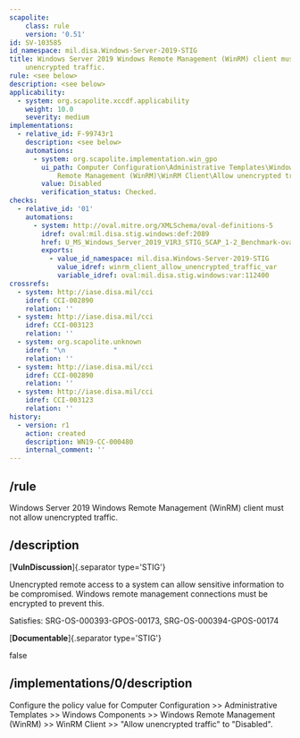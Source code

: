 ```yaml
---
scapolite:
    class: rule
    version: '0.51'
id: SV-103585
id_namespace: mil.disa.Windows-Server-2019-STIG
title: Windows Server 2019 Windows Remote Management (WinRM) client must not allow
    unencrypted traffic.
rule: <see below>
description: <see below>
applicability:
  - system: org.scapolite.xccdf.applicability
    weight: 10.0
    severity: medium
implementations:
  - relative_id: F-99743r1
    description: <see below>
    automations:
      - system: org.scapolite.implementation.win_gpo
        ui_path: Computer Configuration\Administrative Templates\Windows Components\Windows
            Remote Management (WinRM)\WinRM Client\Allow unencrypted traffic
        value: Disabled
        verification_status: Checked.
checks:
  - relative_id: '01'
    automations:
      - system: http://oval.mitre.org/XMLSchema/oval-definitions-5
        idref: oval:mil.disa.stig.windows:def:2089
        href: U_MS_Windows_Server_2019_V1R3_STIG_SCAP_1-2_Benchmark-oval.xml
        exports:
          - value_id_namespace: mil.disa.Windows-Server-2019-STIG
            value_idref: winrm_client_allow_unencrypted_traffic_var
            variable_idref: oval:mil.disa.stig.windows:var:112400
crossrefs:
  - system: http://iase.disa.mil/cci
    idref: CCI-002890
    relation: ''
  - system: http://iase.disa.mil/cci
    idref: CCI-003123
    relation: ''
  - system: org.scapolite.unknown
    idref: "\n            "
    relation: ''
  - system: http://iase.disa.mil/cci
    idref: CCI-002890
    relation: ''
  - system: http://iase.disa.mil/cci
    idref: CCI-003123
    relation: ''
history:
  - version: r1
    action: created
    description: WN19-CC-000480
    internal_comment: ''
---
```



## /rule

Windows Server 2019 Windows Remote Management (WinRM) client must not allow unencrypted traffic.

## /description

[**VulnDiscussion**]{.separator type='STIG'}

Unencrypted remote access to a system can allow sensitive information to be compromised. Windows remote management connections must be encrypted to prevent this.

Satisfies: SRG-OS-000393-GPOS-00173, SRG-OS-000394-GPOS-00174

[**Documentable**]{.separator type='STIG'}

false

## /implementations/0/description

Configure the policy value for Computer Configuration >> Administrative Templates >> Windows Components >> Windows Remote Management (WinRM) >> WinRM Client >> "Allow unencrypted traffic" to "Disabled".
